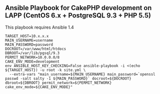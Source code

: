 Ansible Playbook for CakePHP development on LAPP (CentOS 6.x + PostgreSQL 9.3 + PHP 5.5)
-------------------------------------------

This playbook requires Ansible 1.4

    TARGET_HOST=10.x.x.x
    MAIN_USERNAME=username
    MAIN_PASSWORD=password
    DOCROOT=/var/www/html/htdocs
    DBROOT=/var/lib/pgsql/9.3
    PERMIT_NETWORK=10.0.0.0/8
    CAKE_ENV_MODE=development
    env ANSIBLE_HOST_KEY_CHECKING=False ansible-playbook -i <(echo ${TARGET_HOST}) -u root -k site.yml \
      --extra-vars "main_username=${MAIN_USERNAME} main_password=`openssl passwd -salt salty -1 ${MAIN_PASSWORD}` docroot=${DOCROOT} dbroot=${DBROOT} permit_network=${PERMIT_NETWORK} cake_env_mode=${CAKE_ENV_MODE}"
